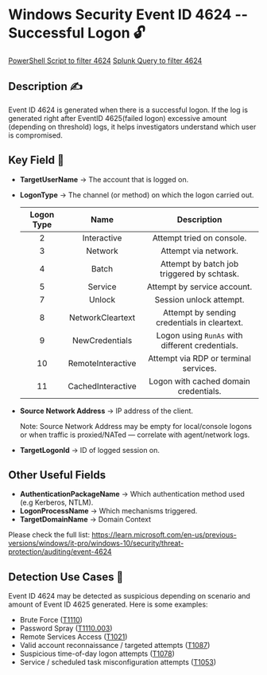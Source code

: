 # Windows Security Event ID 4624 -- Successful Logon 🔓

[PowerShell Script to filter 4624](../../Powershell/Get-4624SuccessfulLogon.ps1)
[Splunk Query to filter 4624](../../Splunk/SingleQueries/4624_successfullogons.spl)

## Description ✍
Event ID 4624 is generated when there is a successful logon. If the log is generated right after EventID 4625(failed logon) excessive amount (depending on threshold) logs, it helps investigators understand which user is compromised.

## Key Field 🔑

- **TargetUserName** -> The account that is logged on.
- **LogonType** -> The channel (or method) on which the logon carried out.


    | Logon Type   | Name             | Description                  |
    |:------------:|:---------------:|:----------------------------:| 
    | 2            | Interactive      | Attempt tried on console.     |
    | 3            | Network          | Attempt via network.          |
    | 4            | Batch            | Attempt by batch job triggered by schtask. |
    | 5            | Service          | Attempt by service account. |
    | 7            | Unlock           | Session unlock attempt. |
    | 8            | NetworkCleartext | Attempt by sending credentials in cleartext. |
    | 9            | NewCredentials   | Logon using `RunAs` with different credentials. |
    | 10           | RemoteInteractive| Attempt via RDP or terminal services. |
    | 11           | CachedInteractive| Logon with cached domain credentials. |

- **Source Network Address** -> IP address of the client.

    Note: Source Network Address may be empty for local/console logons or when traffic is proxied/NATed — correlate with agent/network logs.

- **TargetLogonId** -> ID of logged session on.


## Other Useful Fields
- **AuthenticationPackageName** -> Which authentication method used (e.g Kerberos, NTLM).
- **LogonProcessName** -> Which mechanisms triggered.
- **TargetDomainName** -> Domain Context

Please check the full list: https://learn.microsoft.com/en-us/previous-versions/windows/it-pro/windows-10/security/threat-protection/auditing/event-4624

## Detection Use Cases 🎯
Event ID 4624 may be detected as suspicious depending on scenario and amount of Event ID 4625 generated. Here is some examples:
- Brute Force ([T1110](https://attack.mitre.org/techniques/T1110/))
- Password Spray ([T1110.003](https://attack.mitre.org/techniques/T1110/003/))
- Remote Services Access ([T1021](https://attack.mitre.org/techniques/T1021/))
- Valid account reconnaissance / targeted attempts ([T1087](https://attack.mitre.org/techniques/T1087/))
- Suspicious time-of-day logon attempts ([T1078](https://attack.mitre.org/techniques/T1078/))
- Service / scheduled task misconfiguration attempts ([T1053](https://attack.mitre.org/techniques/T1053/))

